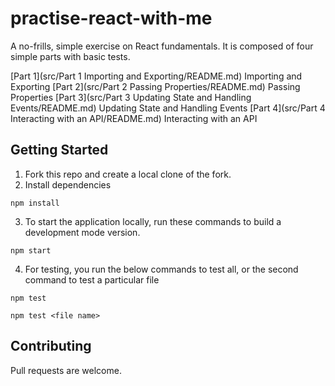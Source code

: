 # practise-react-with-me
A no-frills, simple exercise on React fundamentals. It is composed of four simple parts with basic tests.

[Part 1](src/Part 1 Importing and Exporting/README.md) Importing and Exporting
[Part 2](src/Part 2 Passing Properties/README.md) Passing Properties
[Part 3](src/Part 3 Updating State and Handling Events/README.md) Updating State and Handling Events
[Part 4](src/Part 4 Interacting with an API/README.md) Interacting with an API

## Getting Started
1. Fork this repo and create a local clone of the fork.
2. Install dependencies
```
npm install
```
3. To start the application locally, run these commands to build a development mode version.
```
npm start
```
4. For testing, you run the below commands to test all, or the second command to test a particular file
```
npm test
```
```
npm test <file name>
```

## Contributing
Pull requests are welcome.